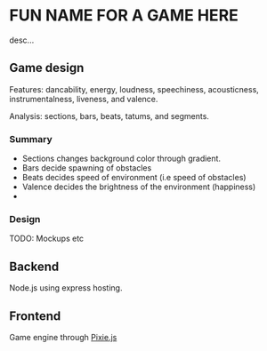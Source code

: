 # FUN NAME FOR A GAME HERE
desc...

## Game design

Features: dancability, energy, loudness, speechiness, acousticness, instrumentalness, liveness, and valence.

Analysis: sections, bars, beats, tatums, and segments.

### Summary
* Sections changes background color through gradient.
* Bars decide spawning of obstacles
* Beats decides speed of environment (i.e speed of obstacles)
* Valence decides the brightness of the environment (happiness)
* 

### Design
TODO: Mockups etc

## Backend
Node.js using express hosting.

## Frontend
Game engine through [Pixie.js](https://github.com/pixijs/pixi.js)
